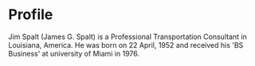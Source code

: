 # Profile
Jim Spalt (James G. Spalt) is a Professional Transportation Consultant in Louisiana, America. He was born on 22 April, 1952 and received his 'BS Business' at university of Miami in 1976. 
